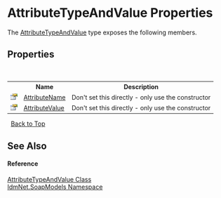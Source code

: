 # AttributeTypeAndValue Properties
 

The <a href="T_IdmNet_SoapModels_AttributeTypeAndValue">AttributeTypeAndValue</a> type exposes the following members.


## Properties
&nbsp;<table><tr><th></th><th>Name</th><th>Description</th></tr><tr><td>![Public property](media/pubproperty.gif "Public property")</td><td><a href="P_IdmNet_SoapModels_AttributeTypeAndValue_AttributeName">AttributeName</a></td><td>
Don't set this directly - only use the constructor</td></tr><tr><td>![Public property](media/pubproperty.gif "Public property")</td><td><a href="P_IdmNet_SoapModels_AttributeTypeAndValue_AttributeValue">AttributeValue</a></td><td>
Don't set this directly - only use the constructor</td></tr></table>&nbsp;
<a href="#attributetypeandvalue-properties">Back to Top</a>

## See Also


#### Reference
<a href="T_IdmNet_SoapModels_AttributeTypeAndValue">AttributeTypeAndValue Class</a><br /><a href="N_IdmNet_SoapModels">IdmNet.SoapModels Namespace</a><br />